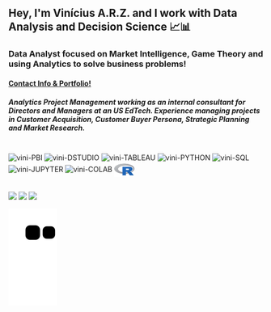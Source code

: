 ## Hey, I'm Vinícius A.R.Z. and I work with Data Analysis and Decision Science 📈📊
### Data Analyst focused on Market Intelligence, Game Theory and using Analytics to solve business problems!
#### <a href="https://varz.bio.link/">Contact Info & Portfolio!</a>

##### Analytics Project Management working as an internal consultant for Directors and Managers at an US EdTech. Experience managing projects in Customer Acquisition, Customer Buyer Persona, Strategic Planning and Market Research.

<div style="display: inline_block"><br>
  <img align="center" alt="vini-PBI" height="25" width="40" src="https://raw.githubusercontent.com/microsoft/PowerBI-Icons/main/SVG/PowerBI.svg">
  <img align="center" alt="vini-DSTUDIO" height="25" width="40" src="https://raw.githubusercontent.com/gilbarbara/logos/master/logos/google-data-studio.svg">
  <img align="center" alt="vini-TABLEAU" height="25" width="30" src="https://seeklogo.com/images/T/tableau-software-logo-F1CE2CA54A-seeklogo.com.png">
  <img align="center" alt="vini-PYTHON" height="32" width="40" src="https://cdn.jsdelivr.net/gh/devicons/devicon/icons/python/python-original.svg">
  <img align="center" alt="vini-SQL" height="32" width="40" src="https://cdn2.iconfinder.com/data/icons/line-design-database-set-4/21/sql-badge-512.png">
  <img align="center" alt="vini-JUPYTER" height="32" width="40" src="https://cdn.jsdelivr.net/gh/devicons/devicon/icons/jupyter/jupyter-original-wordmark.svg">
  <img align="center" alt="vini-COLAB" height="45" width="40" src="https://colab.research.google.com/img/colab_favicon_256px.png">
  <img align="center" alt="vini-RSCRIPT" height="30" width="40" src="https://raw.githubusercontent.com/devicons/devicon/master/icons/r/r-original.svg">
</div>
  
  ##
 
<div> 
  <a href = "mailto:btvarz@gmail.com"><img src="https://img.shields.io/badge/-Gmail-%23333?style=for-the-badge&logo=gmail&logoColor=white" target="_blank"></a>
  <a href="https://www.linkedin.com/in/viniciusarz" target="_blank"><img src="https://img.shields.io/badge/-LinkedIn-%230077B5?style=for-the-badge&logo=linkedin&logoColor=white" target="_blank"></a>
  <a href="https://sites.google.com/view/whoisvarz" target="_blank"><img src="https://img.shields.io/website-up-down-green-red/http/monip.org.svg" target="_blank"></a> 
 
  ![Snake animation](https://github.com/ViniciusARZ/ViniciusARZ/blob/output/github-contribution-grid-snake.svg)
 
</div>
